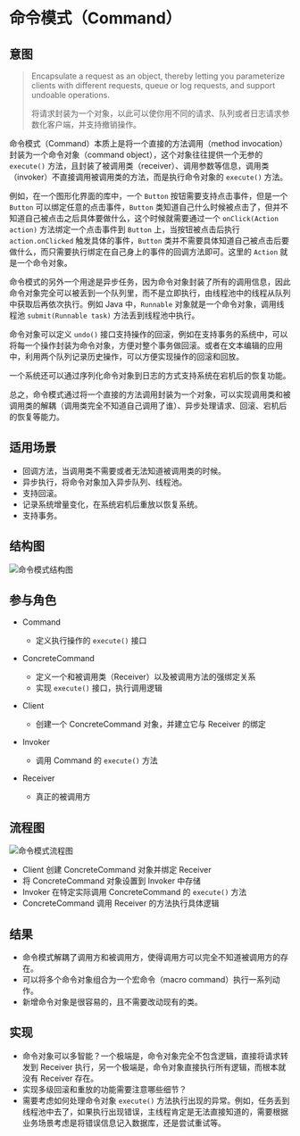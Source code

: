 # 命令模式（Command）

## 意图

> Encapsulate a request as an object, thereby letting you parameterize clients with different requests, queue or log requests, and support undoable operations.
>
> 将请求封装为一个对象，以此可以使你用不同的请求、队列或者日志请求参数化客户端，并支持撤销操作。

命令模式（Command）本质上是将一个直接的方法调用（method invocation）封装为一个命令对象（command object），这个对象往往提供一个无参的 `execute()` 方法，且封装了被调用类（receiver）、调用参数等信息，调用类（invoker）不直接调用被调用类的方法，而是执行命令对象的 `execute()` 方法。

例如，在一个图形化界面的库中，一个 `Button` 按钮需要支持点击事件，但是一个 `Button` 可以绑定任意的点击事件，`Button` 类知道自己什么时候被点击了，但并不知道自己被点击之后具体要做什么，这个时候就需要通过一个 `onClick(Action action)` 方法绑定一个点击事件到 `Button` 上，当按钮被点击后执行 `action.onClicked` 触发具体的事件，`Button` 类并不需要具体知道自己被点击后要做什么，而只需要执行绑定在自己身上的事件的回调方法即可。这里的 `Action` 就是一个命令对象。

命令模式的另外一个用途是异步任务，因为命令对象封装了所有的调用信息，因此命令对象完全可以被丢到一个队列里，而不是立即执行，由线程池中的线程从队列中获取后再依次执行。例如 Java 中，`Runnable` 对象就是一个命令对象，调用线程池 `submit(Runnable task)` 方法丢到线程池中执行。

命令对象可以定义 `undo()` 接口支持操作的回滚，例如在支持事务的系统中，可以将每一个操作封装为命令对象，方便对整个事务做回滚。或者在文本编辑的应用中，利用两个队列记录历史操作，可以方便实现操作的回滚和回放。

一个系统还可以通过序列化命令对象到日志的方式支持系统在宕机后的恢复功能。

总之，命令模式通过将一个直接的方法调用封装为一个对象，可以实现调用类和被调用类的解耦（调用类完全不知道自己调用了谁）、异步处理请求、回滚、宕机后的恢复等能力。

## 适用场景

- 回调方法，当调用类不需要或者无法知道被调用类的时候。
- 异步执行，将命令对象加入异步队列、线程池。
- 支持回滚。
- 记录系统增量变化，在系统宕机后重放以恢复系统。
- 支持事务。

## 结构图

![命令模式结构图](https://youdu-markdown.oss-cn-shanghai.aliyuncs.com/20191204142909.png)

## 参与角色

- Command
  - 定义执行操作的 `execute()` 接口
- ConcreteCommand
  - 定义一个和被调用类（Receiver）以及被调用方法的强绑定关系
  - 实现 `execute()` 接口，执行调用逻辑
- Client
  - 创建一个 ConcreteCommand 对象，并建立它与 Receiver 的绑定
- Invoker
  - 调用 Command 的 `execute()` 方法

- Receiver
  - 真正的被调用方

## 流程图

![命令模式流程图](https://youdu-markdown.oss-cn-shanghai.aliyuncs.com/20191204151045.png)

- Client 创建 ConcreteCommand 对象并绑定 Receiver
- 将 ConcreteCommand 对象设置到 Invoker 中存储
- Invoker 在特定实际调用 ConcreteCommand 的 `execute()` 方法
- ConcreteCommand 调用 Receiver 的方法执行具体逻辑

## 结果

- 命令模式解耦了调用方和被调用方，使得调用方可以完全不知道被调用方的存在。
- 可以将多个命令对象组合为一个宏命令（macro command）执行一系列动作。
- 新增命令对象是很容易的，且不需要改动现有的类。

## 实现

- 命令对象可以多智能？一个极端是，命令对象完全不包含逻辑，直接将请求转发到 Receiver 执行，另一个极端是，命令对象直接执行所有逻辑，而根本就没有 Receiver 存在。
- 实现多级回滚和重放的功能需要注意哪些细节？
- 需要考虑如何处理命令对象 `execute()` 方法执行出现的异常。例如，任务丢到线程池中去了，如果执行出现错误，主线程肯定是无法直接知道的，需要根据业务场景考虑是将错误信息记入数据库，还是尝试重试等。
